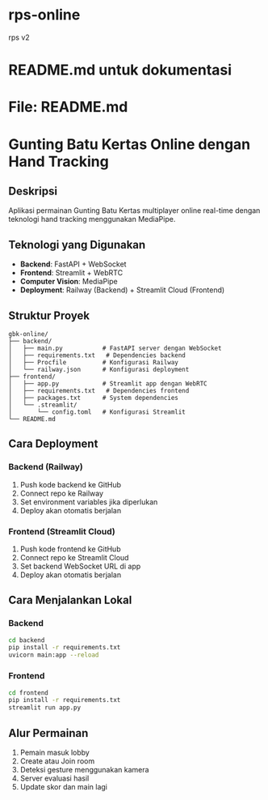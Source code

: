 # rps-online
rps v2
# README.md untuk dokumentasi
# File: README.md
# Gunting Batu Kertas Online dengan Hand Tracking

## Deskripsi
Aplikasi permainan Gunting Batu Kertas multiplayer online real-time dengan teknologi hand tracking menggunakan MediaPipe.

## Teknologi yang Digunakan
- **Backend**: FastAPI + WebSocket
- **Frontend**: Streamlit + WebRTC  
- **Computer Vision**: MediaPipe
- **Deployment**: Railway (Backend) + Streamlit Cloud (Frontend)

## Struktur Proyek
```
gbk-online/
├── backend/
│   ├── main.py           # FastAPI server dengan WebSocket
│   ├── requirements.txt   # Dependencies backend
│   ├── Procfile          # Konfigurasi Railway
│   └── railway.json      # Konfigurasi deployment
├── frontend/
│   ├── app.py            # Streamlit app dengan WebRTC
│   ├── requirements.txt   # Dependencies frontend
│   ├── packages.txt      # System dependencies
│   └── .streamlit/
│       └── config.toml   # Konfigurasi Streamlit
└── README.md
```

## Cara Deployment

### Backend (Railway)
1. Push kode backend ke GitHub
2. Connect repo ke Railway
3. Set environment variables jika diperlukan
4. Deploy akan otomatis berjalan

### Frontend (Streamlit Cloud)
1. Push kode frontend ke GitHub
2. Connect repo ke Streamlit Cloud
3. Set backend WebSocket URL di app
4. Deploy akan otomatis berjalan

## Cara Menjalankan Lokal

### Backend
```bash
cd backend
pip install -r requirements.txt
uvicorn main:app --reload
```

### Frontend  
```bash
cd frontend
pip install -r requirements.txt
streamlit run app.py
```

## Alur Permainan
1. Pemain masuk lobby
2. Create atau Join room
3. Deteksi gesture menggunakan kamera
4. Server evaluasi hasil
5. Update skor dan main lagi